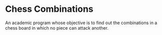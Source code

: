 # Chess Combinations

An academic program whose objective is to find out the combinations in a chess board in which no piece can attack another.